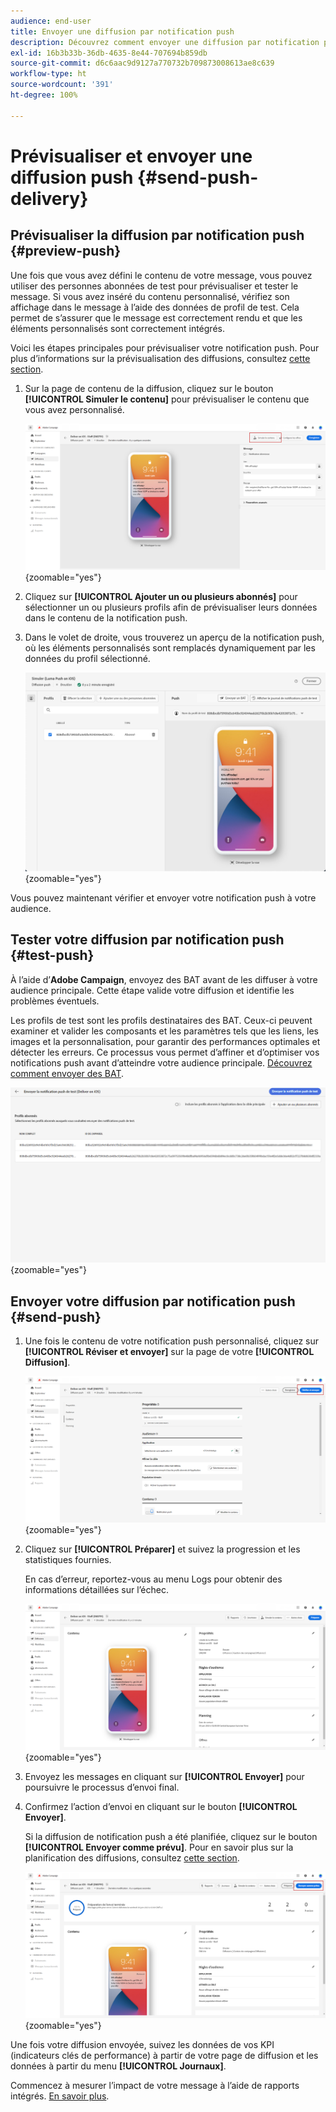 ```yaml
---
audience: end-user
title: Envoyer une diffusion par notification push
description: Découvrez comment envoyer une diffusion par notification push dans Adobe Campaign Web.
exl-id: 16b3b33b-36db-4635-8e44-707694b859db
source-git-commit: d6c6aac9d9127a770732b709873008613ae8c639
workflow-type: ht
source-wordcount: '391'
ht-degree: 100%

---
```


# Prévisualiser et envoyer une diffusion push {#send-push-delivery}

## Prévisualiser la diffusion par notification push {#preview-push}

Une fois que vous avez défini le contenu de votre message, vous pouvez utiliser des personnes abonnées de test pour prévisualiser et tester le message. Si vous avez inséré du contenu personnalisé, vérifiez son affichage dans le message à l’aide des données de profil de test. Cela permet de s’assurer que le message est correctement rendu et que les éléments personnalisés sont correctement intégrés.

Voici les étapes principales pour prévisualiser votre notification push. Pour plus d’informations sur la prévisualisation des diffusions, consultez [cette section](../preview-test/preview-content.md).

1. Sur la page de contenu de la diffusion, cliquez sur le bouton **[!UICONTROL Simuler le contenu]** pour prévisualiser le contenu que vous avez personnalisé.

   ![Prévisualisation de contenu personnalisé dans la page de contenu de la diffusion](assets/push_send_1.png){zoomable="yes"}

1. Cliquez sur **[!UICONTROL Ajouter un ou plusieurs abonnés]** pour sélectionner un ou plusieurs profils afin de prévisualiser leurs données dans le contenu de la notification push.

   <!--Once your test subscribers are selected, click **[!UICONTROL Select]**.
    ![](assets/push_send_5.png){zoomable="yes"}-->

1. Dans le volet de droite, vous trouverez un aperçu de la notification push, où les éléments personnalisés sont remplacés dynamiquement par les données du profil sélectionné.

   ![Volet d’aperçu présentant les éléments personnalisés remplacés par des données de profil](assets/push_send_7.png){zoomable="yes"}

Vous pouvez maintenant vérifier et envoyer votre notification push à votre audience.

## Tester votre diffusion par notification push {#test-push}

À l’aide d’**Adobe Campaign**, envoyez des BAT avant de les diffuser à votre audience principale. Cette étape valide votre diffusion et identifie les problèmes éventuels.

Les profils de test sont les profils destinataires des BAT. Ceux-ci peuvent examiner et valider les composants et les paramètres tels que les liens, les images et la personnalisation, pour garantir des performances optimales et détecter les erreurs. Ce processus vous permet d’affiner et d’optimiser vos notifications push avant d’atteindre votre audience principale. [Découvrez comment envoyer des BAT](../preview-test/test-deliveries.md#subscribers).

![Test de la diffusion des notifications push avec les destinataires du BAT](assets/push_send_6.png){zoomable="yes"}

## Envoyer votre diffusion par notification push {#send-push}

1. Une fois le contenu de votre notification push personnalisé, cliquez sur **[!UICONTROL Réviser et envoyer]** sur la page de votre **[!UICONTROL Diffusion]**.

   ![Bouton Vérifier et envoyer sur la page de diffusion](assets/push_send_2.png){zoomable="yes"}

1. Cliquez sur **[!UICONTROL Préparer]** et suivez la progression et les statistiques fournies.

   En cas d’erreur, reportez-vous au menu Logs pour obtenir des informations détaillées sur l’échec.

   ![Suivi des progrès de la préparation et des statistiques](assets/push_send_3.png){zoomable="yes"}

1. Envoyez les messages en cliquant sur **[!UICONTROL Envoyer]** pour poursuivre le processus d’envoi final.

1. Confirmez l’action d’envoi en cliquant sur le bouton **[!UICONTROL Envoyer]**.

   Si la diffusion de notification push a été planifiée, cliquez sur le bouton **[!UICONTROL Envoyer comme prévu]**. Pour en savoir plus sur la planification des diffusions, consultez [cette section](../msg/gs-messages.md#schedule-the-delivery-sending).

   ![Bouton Envoyer comme prévu pour la diffusion de notifications push planifiée](assets/push_send_4.png){zoomable="yes"}

Une fois votre diffusion envoyée, suivez les données de vos KPI (indicateurs clés de performance) à partir de votre page de diffusion et les données à partir du menu **[!UICONTROL Journaux]**.

Commencez à mesurer l’impact de votre message à l’aide de rapports intégrés. [En savoir plus](../reporting/push-report.md).